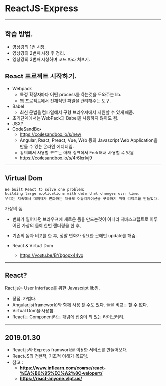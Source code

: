 # ReactJS-Express

- - -

## 학습 방법.
- 영상강의 1번 시청.
- 영상강의 2번째 시청 후 정리.
- 영상강의 3번째 시청하며 코드 따라 쳐보기.

## React 프로젝트 시작하기.
- Webpack
    - 특정 확장자마다 어떤 process를 하는것을 도와주는 lib.
    - 웹 프로젝트에서 전채적인 파일을 관리해주는 도구.
- Babel
    - 최신 문법을 컴파일해서 구형 브라우져에서 지원할 수 있게 해줌.
- 초기단계에서는 WebPack과 Babel을 사용하지 않아도 됨.
- JSX?
- CodeSandBox
    - https://codesandbox.io/s/new
    - Angular, React, Preact, Vue, Web 등의 Javascript Web Application을 만들 수 있는 온라인 에디터임.
    - 강의에서 사용할 코드는 아래 링크에서 Fork해서 사용할 수 있음.
    - https://codesandbox.io/s/4r6lqrlvj9

- - -

## Virtual Dom
```
We built React to solve one problem:
building large applications with data that changes over time.
우리는 지속해서 데이터가 변화하는 대규모 어플리케이션을 구축하기 위해 리액트를 만들었다.
```
가상의 돔.
- 변화가 일어나면 브라우져에 새로운 돔을 만드는것이 아니라 자바스크립트로 이루어진 가상의 돔에 한번 랜더링을 한 후,
- 기존의 돔과 비교를 한 후, 정말 변화가 필요한 곳에만 update를 해줌.

- React & Virtual Dom
    - https://youtu.be/BYbgopx44vo

- - -

## React?
Ract.js는 User Interface를 위한 Javascript lib임.
- 장점. 가볍다.
- Angular.js(framework)와 함께 사용 할 수도 있다. 둘을 비교는 할 수 없다.
- Virtual Dom을 사용함.
- React는 Component라는 개념에 집중이 되 있는 라이브러리.

- - -

## 2019.01.30 
- React.js와 Express framwork을 이용한 서비스를 만들어보자.
- ReactJS의 전반적, 기초적 이해가 목표임.
- 참고 :
    - **https://www.inflearn.com/course/react-%EA%B0%95%EC%A2%8C-velopert/**
    - **https://react-anyone.vlpt.us/**